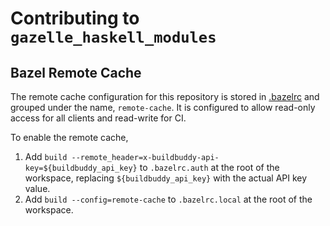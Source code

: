 # Contributing to `gazelle_haskell_modules`

## Bazel Remote Cache

The remote cache configuration for this repository is stored in [.bazelrc](/.bazelrc) and grouped
under the name, `remote-cache`. It is configured to allow read-only access for all clients and
read-write for CI. 

To enable the remote cache, 

1. Add `build --remote_header=x-buildbuddy-api-key=${buildbuddy_api_key}` to `.bazelrc.auth`
   at the root of the workspace, replacing `${buildbuddy_api_key}` with the actual API key value.
1. Add `build --config=remote-cache` to `.bazelrc.local` at the root of the workspace.

